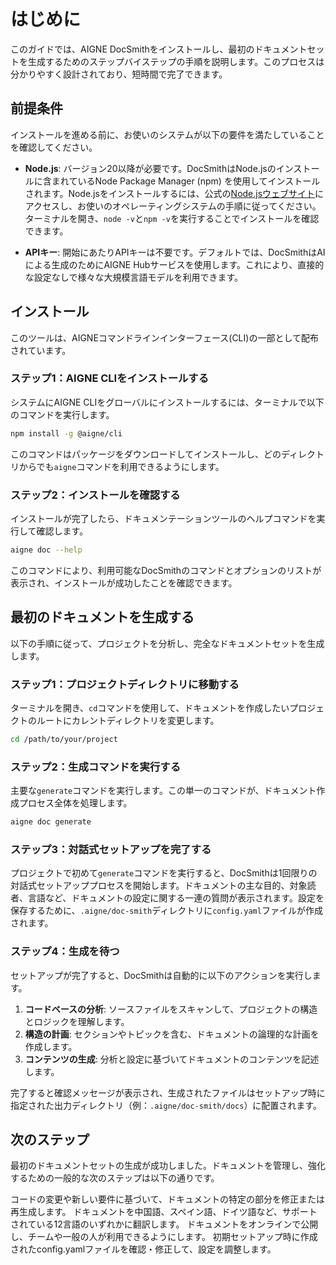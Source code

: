# はじめに

このガイドでは、AIGNE DocSmithをインストールし、最初のドキュメントセットを生成するためのステップバイステップの手順を説明します。このプロセスは分かりやすく設計されており、短時間で完了できます。

## 前提条件

インストールを進める前に、お使いのシステムが以下の要件を満たしていることを確認してください。

*   **Node.js**: バージョン20以降が必要です。DocSmithはNode.jsのインストールに含まれているNode Package Manager (npm) を使用してインストールされます。Node.jsをインストールするには、公式の[Node.jsウェブサイト](https://nodejs.org/)にアクセスし、お使いのオペレーティングシステムの手順に従ってください。ターミナルを開き、`node -v`と`npm -v`を実行することでインストールを確認できます。

*   **APIキー**: 開始にあたりAPIキーは不要です。デフォルトでは、DocSmithはAIによる生成のためにAIGNE Hubサービスを使用します。これにより、直接的な設定なしで様々な大規模言語モデルを利用できます。

## インストール

このツールは、AIGNEコマンドラインインターフェース(CLI)の一部として配布されています。

### ステップ1：AIGNE CLIをインストールする

システムにAIGNE CLIをグローバルにインストールするには、ターミナルで以下のコマンドを実行します。

```bash title="AIGNE CLIのインストール" icon=logos:npm-icon
npm install -g @aigne/cli
```

このコマンドはパッケージをダウンロードしてインストールし、どのディレクトリからでも`aigne`コマンドを利用できるようにします。

### ステップ2：インストールを確認する

インストールが完了したら、ドキュメンテーションツールのヘルプコマンドを実行して確認します。

```bash title="インストールの確認"
aigne doc --help
```

このコマンドにより、利用可能なDocSmithのコマンドとオプションのリストが表示され、インストールが成功したことを確認できます。

## 最初のドキュメントを生成する

以下の手順に従って、プロジェクトを分析し、完全なドキュメントセットを生成します。

### ステップ1：プロジェクトディレクトリに移動する

ターミナルを開き、`cd`コマンドを使用して、ドキュメントを作成したいプロジェクトのルートにカレントディレクトリを変更します。

```bash title="ディレクトリの変更" icon=mdi:folder-open
cd /path/to/your/project
```

### ステップ2：生成コマンドを実行する

主要な`generate`コマンドを実行します。この単一のコマンドが、ドキュメント作成プロセス全体を処理します。

```bash title="生成コマンドの実行"
aigne doc generate
```

### ステップ3：対話式セットアップを完了する

プロジェクトで初めて`generate`コマンドを実行すると、DocSmithは1回限りの対話式セットアッププロセスを開始します。ドキュメントの主な目的、対象読者、言語など、ドキュメントの設定に関する一連の質問が表示されます。設定を保存するために、`.aigne/doc-smith`ディレクトリに`config.yaml`ファイルが作成されます。

### ステップ4：生成を待つ

セットアップが完了すると、DocSmithは自動的に以下のアクションを実行します。

1.  **コードベースの分析**: ソースファイルをスキャンして、プロジェクトの構造とロジックを理解します。
2.  **構造の計画**: セクションやトピックを含む、ドキュメントの論理的な計画を作成します。
3.  **コンテンツの生成**: 分析と設定に基づいてドキュメントのコンテンツを記述します。

完了すると確認メッセージが表示され、生成されたファイルはセットアップ時に指定された出力ディレクトリ（例：`.aigne/doc-smith/docs`）に配置されます。

## 次のステップ

最初のドキュメントセットの生成が成功しました。ドキュメントを管理し、強化するための一般的な次のステップは以下の通りです。

<x-cards data-columns="2">
  <x-card data-title="ドキュメントの更新" data-icon="lucide:refresh-cw" data-href="/guides/updating-documentation">
    コードの変更や新しい要件に基づいて、ドキュメントの特定の部分を修正または再生成します。
  </x-card>
  <x-card data-title="ドキュメントの翻訳" data-icon="lucide:languages" data-href="/guides/translating-documentation">
    ドキュメントを中国語、スペイン語、ドイツ語など、サポートされている12言語のいずれかに翻訳します。
  </x-card>
  <x-card data-title="ドキュメントの公開" data-icon="lucide:rocket" data-href="/guides/publishing-your-docs">
    ドキュメントをオンラインで公開し、チームや一般の人が利用できるようにします。
  </x-card>
  <x-card data-title="設定の確認" data-icon="lucide:settings" data-href="/configuration/initial-setup">
    初期セットアップ時に作成されたconfig.yamlファイルを確認・修正して、設定を調整します。
  </x-card>
</x-cards>